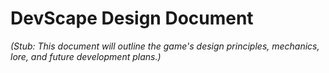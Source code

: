 # DevScape Design Document

*(Stub: This document will outline the game's design principles, mechanics, lore, and future development plans.)*
